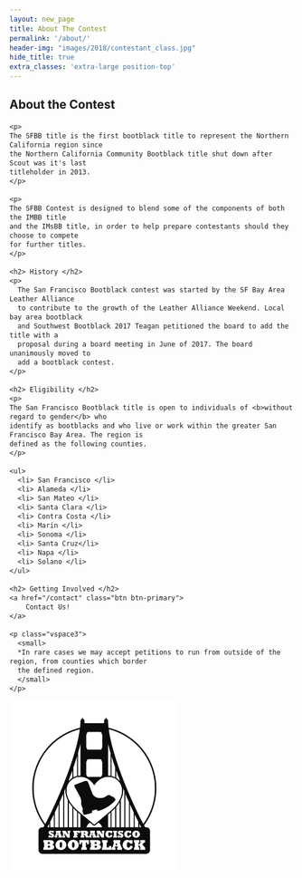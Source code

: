 ```yaml
---
layout: new_page
title: About The Contest
permalink: '/about/'
header-img: "images/2018/contestant_class.jpg"
hide_title: true
extra_classes: 'extra-large position-top'
---
```


<div class="row">
  <div class="col-sm-8">
    <h2> About the Contest </h2>

    <p>
    The SFBB title is the first bootblack title to represent the Northern California region since
    the Northern California Community Bootblack title shut down after Scout was it's last
    titleholder in 2013.
    </p>

    <p>
    The SFBB Contest is designed to blend some of the components of both the IMBB title
    and the IMsBB title, in order to help prepare contestants should they choose to compete
    for further titles.
    </p>

    <h2> History </h2>
    <p>
      The San Francisco Bootblack contest was started by the SF Bay Area Leather Alliance
      to contribute to the growth of the Leather Alliance Weekend. Local bay area bootblack
      and Southwest Bootblack 2017 Teagan petitioned the board to add the title with a
      proposal during a board meeting in June of 2017. The board unanimously moved to
      add a bootblack contest.
    </p>

    <h2> Eligibility </h2>
    <p>
    The San Francisco Bootblack title is open to individuals of <b>without regard to gender</b> who
    identify as bootblacks and who live or work within the greater San Francisco Bay Area. The region is
    defined as the following counties.
    </p>

    <ul>
      <li> San Francisco </li>
      <li> Alameda </li>
      <li> San Mateo </li>
      <li> Santa Clara </li>
      <li> Contra Costa </li>
      <li> Marin </li>
      <li> Sonoma </li>
      <li> Santa Cruz</li>
      <li> Napa </li>
      <li> Solano </li>
    </ul>

    <h2> Getting Involved </h2>
    <a href="/contact" class="btn btn-primary">
        Contact Us!
    </a>

    <p class="vspace3">
      <small>
      *In rare cases we may accept petitions to run from outside of the region, from counties which border
      the defined region.
      </small>
    </p>
  </div>

  <div class="col-sm-4">
    <img src="/images/logos/logo_no_date.png" style="height: 300px; display: inline-block" />
  </div>
</div>

